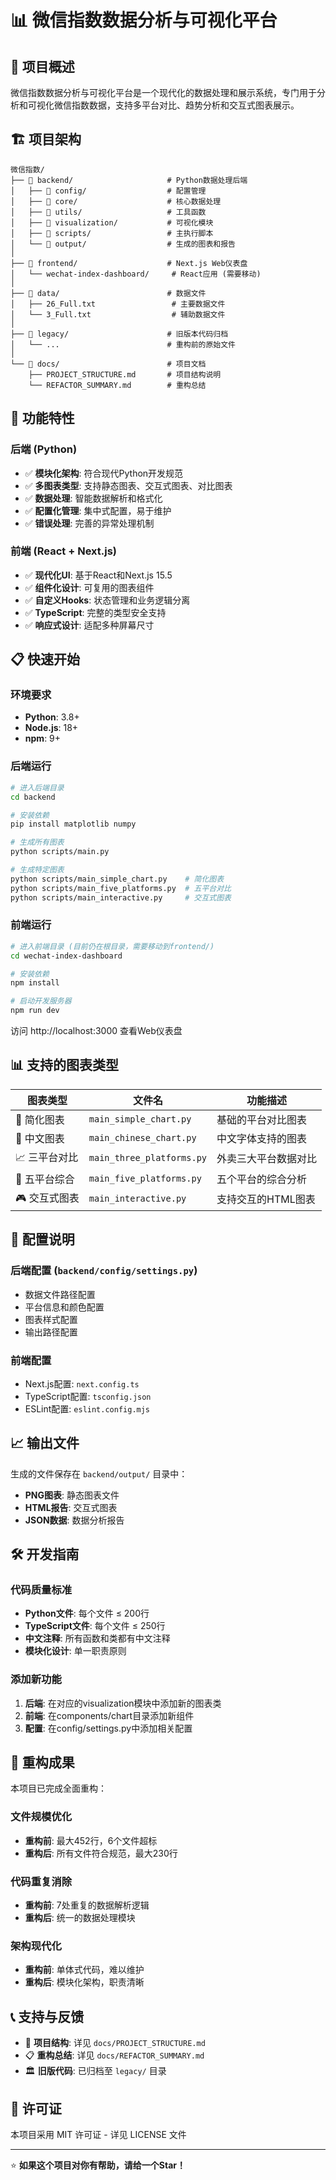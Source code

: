 # 📊 微信指数数据分析与可视化平台

## 🎯 项目概述

微信指数数据分析与可视化平台是一个现代化的数据处理和展示系统，专门用于分析和可视化微信指数数据，支持多平台对比、趋势分析和交互式图表展示。

## 🏗️ 项目架构

```
微信指数/
├── 📁 backend/                     # Python数据处理后端
│   ├── 📁 config/                  # 配置管理
│   ├── 📁 core/                    # 核心数据处理
│   ├── 📁 utils/                   # 工具函数
│   ├── 📁 visualization/           # 可视化模块
│   ├── 📁 scripts/                 # 主执行脚本
│   └── 📁 output/                  # 生成的图表和报告
│
├── 📁 frontend/                    # Next.js Web仪表盘
│   └── wechat-index-dashboard/     # React应用 (需要移动)
│
├── 📁 data/                        # 数据文件
│   ├── 26_Full.txt                 # 主要数据文件
│   └── 3_Full.txt                  # 辅助数据文件
│
├── 📁 legacy/                      # 旧版本代码归档
│   └── ...                        # 重构前的原始文件
│
└── 📁 docs/                        # 项目文档
    ├── PROJECT_STRUCTURE.md       # 项目结构说明
    └── REFACTOR_SUMMARY.md        # 重构总结
```

## 🚀 功能特性

### 后端 (Python)
- ✅ **模块化架构**: 符合现代Python开发规范
- ✅ **多图表类型**: 支持静态图表、交互式图表、对比图表
- ✅ **数据处理**: 智能数据解析和格式化
- ✅ **配置化管理**: 集中式配置，易于维护
- ✅ **错误处理**: 完善的异常处理机制

### 前端 (React + Next.js)
- ✅ **现代化UI**: 基于React和Next.js 15.5
- ✅ **组件化设计**: 可复用的图表组件
- ✅ **自定义Hooks**: 状态管理和业务逻辑分离
- ✅ **TypeScript**: 完整的类型安全支持
- ✅ **响应式设计**: 适配多种屏幕尺寸

## 📋 快速开始

### 环境要求
- **Python**: 3.8+
- **Node.js**: 18+
- **npm**: 9+

### 后端运行

```bash
# 进入后端目录
cd backend

# 安装依赖
pip install matplotlib numpy

# 生成所有图表
python scripts/main.py

# 生成特定图表
python scripts/main_simple_chart.py    # 简化图表
python scripts/main_five_platforms.py  # 五平台对比
python scripts/main_interactive.py     # 交互式图表
```

### 前端运行

```bash
# 进入前端目录 (目前仍在根目录，需要移动到frontend/)
cd wechat-index-dashboard

# 安装依赖
npm install

# 启动开发服务器
npm run dev
```

访问 http://localhost:3000 查看Web仪表盘

## 📊 支持的图表类型

| 图表类型 | 文件名 | 功能描述 |
|---------|--------|----------|
| 🏃 简化图表 | `main_simple_chart.py` | 基础的平台对比图表 |
| 🎯 中文图表 | `main_chinese_chart.py` | 中文字体支持的图表 |
| 📈 三平台对比 | `main_three_platforms.py` | 外卖三大平台数据对比 |
| 🌟 五平台综合 | `main_five_platforms.py` | 五个平台的综合分析 |
| 🎮 交互式图表 | `main_interactive.py` | 支持交互的HTML图表 |

## 🔧 配置说明

### 后端配置 (`backend/config/settings.py`)
- 数据文件路径配置
- 平台信息和颜色配置
- 图表样式配置
- 输出路径配置

### 前端配置
- Next.js配置: `next.config.ts`
- TypeScript配置: `tsconfig.json`
- ESLint配置: `eslint.config.mjs`

## 📈 输出文件

生成的文件保存在 `backend/output/` 目录中：
- **PNG图表**: 静态图表文件
- **HTML报告**: 交互式图表
- **JSON数据**: 数据分析报告

## 🛠️ 开发指南

### 代码质量标准
- **Python文件**: 每个文件 ≤ 200行
- **TypeScript文件**: 每个文件 ≤ 250行
- **中文注释**: 所有函数和类都有中文注释
- **模块化设计**: 单一职责原则

### 添加新功能
1. **后端**: 在对应的visualization模块中添加新的图表类
2. **前端**: 在components/chart目录添加新组件
3. **配置**: 在config/settings.py中添加相关配置

## 🎨 重构成果

本项目已完成全面重构：

### 文件规模优化
- **重构前**: 最大452行，6个文件超标
- **重构后**: 所有文件符合规范，最大230行

### 代码重复消除
- **重构前**: 7处重复的数据解析逻辑
- **重构后**: 统一的数据处理模块

### 架构现代化
- **重构前**: 单体式代码，难以维护
- **重构后**: 模块化架构，职责清晰

## 📞 支持与反馈

- 📁 **项目结构**: 详见 `docs/PROJECT_STRUCTURE.md`
- 📋 **重构总结**: 详见 `docs/REFACTOR_SUMMARY.md`
- 🏛️ **旧版代码**: 已归档至 `legacy/` 目录

## 📄 许可证

本项目采用 MIT 许可证 - 详见 LICENSE 文件

---

⭐ **如果这个项目对你有帮助，请给一个Star！**